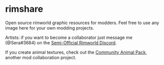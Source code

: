 # rimshare
Open source rimworld graphic resources for modders.
Feel free to use any image here for your own modding projects.

Artists: if you want to become a collaborator just message me (@Sera#3684) on the [Semi-Official Rimworld Discord](discord.gg/rimworld).

If you create animal textures, check out the [Community Animal Pack](https://ludeon.com/forums/index.php?topic=30541.0), another mod collaboration project.

